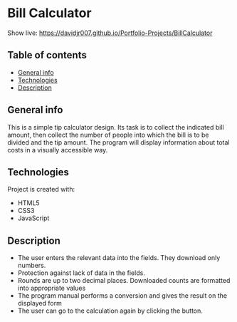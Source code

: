 # Bill Calculator
Show live: https://davidjr007.github.io/Portfolio-Projects/BillCalculator

## Table of contents
* [General info](#general-info)
* [Technologies](#technologies)
* [Description](#description)

## General info
This is a simple tip calculator design. Its task is to collect the indicated bill amount, then collect the number of people into which the bill is to be divided and the tip amount. The program will display information about total costs in a visually accessible way. 
	
## Technologies
Project is created with:
- HTML5
- CSS3
- JavaScript

## Description
- The user enters the relevant data into the fields. They download only numbers.
- Protection against lack of data in the fields.
- Rounds are up to two decimal places. Downloaded counts are formatted into appropriate values
- The program manual performs a conversion and gives the result on the displayed form
- The user can go to the calculation again by clicking the button.
